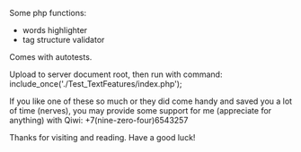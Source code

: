 Some php functions:
- words highlighter
- tag structure validator

Comes with autotests.

Upload to server document root, then run with command:
include_once('./Test_TextFeatures/index.php');

If you like one of these so much or they did come handy and saved you a lot of time (nerves), you may provide some support for me (appreciate for anything)
with Qiwi:
+7(nine-zero-four)6543257

Thanks for visiting and reading. Have a good luck!
